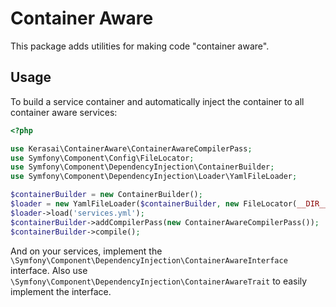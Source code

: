 # Container Aware

This package adds utilities for making code "container aware".

## Usage

To build a service container and automatically inject the container to all 
container aware services:

```php
<?php

use Kerasai\ContainerAware\ContainerAwareCompilerPass;
use Symfony\Component\Config\FileLocator;
use Symfony\Component\DependencyInjection\ContainerBuilder;
use Symfony\Component\DependencyInjection\Loader\YamlFileLoader;

$containerBuilder = new ContainerBuilder();
$loader = new YamlFileLoader($containerBuilder, new FileLocator(__DIR__));
$loader->load('services.yml');
$containerBuilder->addCompilerPass(new ContainerAwareCompilerPass());
$containerBuilder->compile();
```

And on your services, implement the 
`\Symfony\Component\DependencyInjection\ContainerAwareInterface` interface. 
Also use `\Symfony\Component\DependencyInjection\ContainerAwareTrait` to easily
implement the interface.
